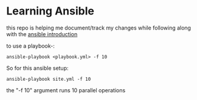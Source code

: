 # Learning Ansible

this repo is helping me document/track my changes while following along with the [ansible introduction](http://docs.ansible.com/intro.html)

to use a playbook-:
	
	ansible-playbook <playbook.yml> -f 10

So for this ansible setup:

	ansible-playbook site.yml -f 10

the "-f 10" argument runs 10 parallel operations
